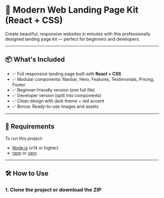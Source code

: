 # 🚀 Modern Web Landing Page Kit (React + CSS)

Create beautiful, responsive websites in minutes with this professionally designed landing page kit — perfect for beginners and developers.

---

## 📦 What's Included

- ✅ Full responsive landing page built with **React + CSS**
- ✅ Modular components: Navbar, Hero, Features, Testimonials, Pricing, Footer
- ✅ Beginner-friendly version (one full file)
- ✅ Developer version (split into components)
- ✅ Clean design with dark theme + red accent
- ✅ Bonus: Ready-to-use images and assets

---

## 🧰 Requirements

To run this project:

- [Node.js](https://nodejs.org/) (v14 or higher)
- [npm](https://www.npmjs.com/) or [yarn](https://yarnpkg.com/)

---

## 🛠 How to Use

### 1. Clone the project or download the ZIP

